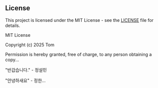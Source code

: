 ## License
This project is licensed under the MIT License - see the [LICENSE](./LICENSE) file for details.

MIT License

Copyright (c) 2025 Tom

Permission is hereby granted, free of charge, to any person obtaining a copy...

"반갑습니다." - 정설민

"안녕하새요" - 정한...
